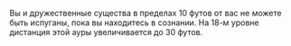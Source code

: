 Вы и дружественные существа в пределах 10 футов от вас не можете быть испуганы, пока вы находитесь в сознании. На 18-м уровне дистанция этой ауры увеличивается до 30 футов.